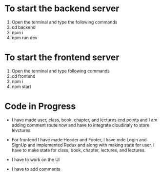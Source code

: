 # To start the backend server

1. Open the terminal and type the following commands
2. cd backend
3. npm i
4. npm run dev

# To start the frontend server

1. Open the terminal and type following commands
2. cd frontend
3. npm i
4. npm start

# Code in Progress

- I have made user, class, book, chapter, and lectures end points and I am adding comment route now and have to integrate cloudinaly to store levctures.

- For frontend I have made Header and Footer, I have mde Login and SignUp and implemented Redux and along with making state for user. I have to make state for class, book, chapter, lectures, and lectures.

- I have to work on the UI

- I have to add comments
